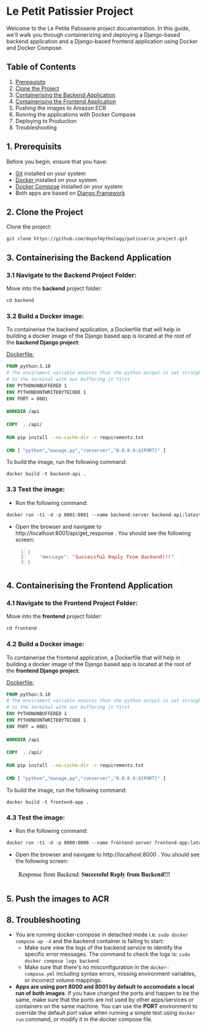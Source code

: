 # Le Petit Patissier Project

Welcome to the Le Petite Patisserie project documentation. In this guide, we'll walk you through containerizing and deploying a Django-based backend application and a Django-based frontend application using Docker and Docker Compose.

## Table of Contents

1. [Prerequisits](https://github.com/dayofmythology/patisserie_project#1-prerequisits)
2. [Clone the Project](https://github.com/dayofmythology/patisserie_project/tree/main#2-clone-the-project)
3. [Containerising the Backend Application](https://github.com/dayofmythology/patisserie_project#2-containerising-the-backend-application)
4. [Containerising the Frontend Application](https://github.com/dayofmythology/patisserie_project#3-containerising-the-frontend--application)
5. Pushing the images to Amazon ECR
6. Running the applications with Docker Compose
7. Deploying to Production
8. Troubleshooting

## 1. Prerequisits
Before you begin, ensure that you have:
- [Git](https://git-scm.com/downloads) installed on your system
- [Docker ](https://docs.docker.com/get-docker/) installed on your system
- [Docker Compose](https://docs.docker.com/compose/install/) installed on your system
- Both apps are based on [Django Framework](https://docs.djangoproject.com/en/4.2/)

## 2. Clone the Project
Clone the project:
```
git clone https://github.com/dayofmythology/patisserie_project.git
```


## 3. Containerising the Backend Application

### 3.1 Navigate to the Backend Project Folder:
Move into the **backend** project folder:
```markdown
cd backend
```
### 3.2 Build a Docker image:

To containerise the backend application, a Dockerfile that will help in building a docker image of the Django based app is located at the root of the **backend Django project**:

[Dockerfile:](https://github.com/dayofmythology/patisserie_backend/blob/main/backend/Dockerfile)

```Dockerfile
FROM python:3.10
# The enviroment variable ensures that the python output is set straight
# to the terminal with out buffering it first
ENV PYTHONUNBUFFERED 1
ENV PYTHONDONTWRITEBYTECODE 1
ENV PORT = 8001

WORKDIR /api

COPY  . /api/

RUN pip install --no-cache-dir -r requirements.txt

CMD [ "python","manage.py","runserver","0.0.0.0:${PORT}" ]
```
To build the image, run the following command:
```
docker build -t backend-api .
```
### 3.3 Test the image:
 - Run the following command:
```markdown
docker run -ti -d -p 8001:8001 --name backend-server backend-api:latest
```
- Open the browser and navigate to http://localhost:8001/api/get_response . You should see the following screen: 

    ![Successful Response from API](successful_response.png)
    
## 4. Containerising the Frontend  Application
### 4.1 Navigate to the Frontend Project Folder:
Move into the **frontend** project folder:
```markdown
cd frontend
```

### 4.2 Build a Docker image:

To containerise the frontend application, a Dockerfile that will help in building a docker image of the Django based app is located at the root of the **frontend Django project**:

[Dockerfile:](https://github.com/dayofmythology/patisserie_project/blob/main/frontend/Dockerfile)

```Dockerfile
FROM python:3.10
# The enviroment variable ensures that the python output is set straight
# to the terminal with out buffering it first
ENV PYTHONUNBUFFERED 1
ENV PYTHONDONTWRITEBYTECODE 1
ENV PORT = 8001

WORKDIR /api

COPY  . /api/

RUN pip install --no-cache-dir -r requirements.txt

CMD [ "python","manage.py","runserver","0.0.0.0:${PORT}" ]
```
To build the image, run the following command:
```
docker build -t frontend-app .
```
### 4.3 Test the image:
 - Run the following command:
```markdown
docker run -ti -d -p 8000:8000 --name frontend-server frontend-app:latest
```
- Open the browser and navigate to http://localhost:8000 . You should see the following screen: 

    ![Successful Response from backend API](frontend_success.png)

## 5. Push the images to ACR
## 8. Troubleshooting
- You are running docker-compose in detached mode i.e. `sudo docker compose up -d` and the backend container is failing to start:
  - Make sure
view the logs of the backend service to identify the specific error messages. The command to check the logs is: `sudo docker compose logs backend`
  - Make sure that there's no misconfiguration in the `docker-compose.yml` including syntax errors, missing environment variables, or incorrect volume mappings.
- **Apps are using port 8000 and 8001 by default to accomodate a local run of both images**. If you have changed the ports and happen to be the same, make sure that the ports are not used by other apps/services or containers on the same machine. You can use the **PORT** environment to override the default port value when running a simple test using `docker run` command, or modify it in the docker compose file.
